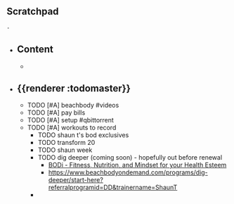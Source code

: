 ## Scratchpad
	-
- ## Content
	-
- ## {{renderer :todomaster}}
	- TODO [#A] beachbody #videos
	- TODO [#A] pay bills
	- TODO [#A] setup #qbittorrent
	- TODO [#A] workouts to record
		- TODO shaun t's bod exclusives
		- TODO transform 20
		- TODO shaun week
		- TODO dig deeper (coming soon) - hopefully out before renewal
			- [BODi - Fitness, Nutrition, and Mindset for your Health Esteem](https://www.beachbodyondemand.com/programs/dig-deeper/start-here?referralprogramid=DD&trainername=ShaunT)
			- https://www.beachbodyondemand.com/programs/dig-deeper/start-here?referralprogramid=DD&trainername=ShaunT
		-